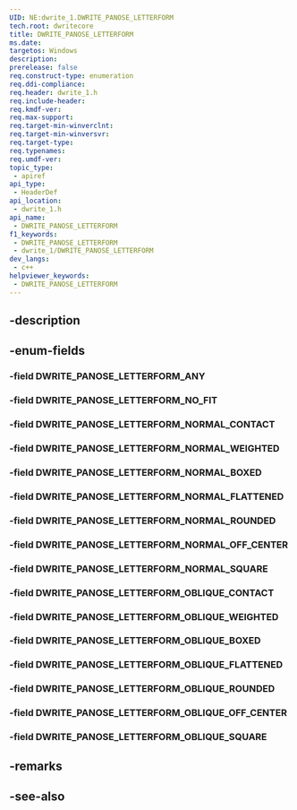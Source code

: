 ```yaml
---
UID: NE:dwrite_1.DWRITE_PANOSE_LETTERFORM
tech.root: dwritecore
title: DWRITE_PANOSE_LETTERFORM
ms.date: 
targetos: Windows
description: 
prerelease: false
req.construct-type: enumeration
req.ddi-compliance: 
req.header: dwrite_1.h
req.include-header: 
req.kmdf-ver: 
req.max-support: 
req.target-min-winverclnt: 
req.target-min-winversvr: 
req.target-type: 
req.typenames: 
req.umdf-ver: 
topic_type:
 - apiref
api_type:
 - HeaderDef
api_location:
 - dwrite_1.h
api_name:
 - DWRITE_PANOSE_LETTERFORM
f1_keywords:
 - DWRITE_PANOSE_LETTERFORM
 - dwrite_1/DWRITE_PANOSE_LETTERFORM
dev_langs:
 - c++
helpviewer_keywords:
 - DWRITE_PANOSE_LETTERFORM
---
```


## -description

## -enum-fields

### -field DWRITE_PANOSE_LETTERFORM_ANY

### -field DWRITE_PANOSE_LETTERFORM_NO_FIT

### -field DWRITE_PANOSE_LETTERFORM_NORMAL_CONTACT

### -field DWRITE_PANOSE_LETTERFORM_NORMAL_WEIGHTED

### -field DWRITE_PANOSE_LETTERFORM_NORMAL_BOXED

### -field DWRITE_PANOSE_LETTERFORM_NORMAL_FLATTENED

### -field DWRITE_PANOSE_LETTERFORM_NORMAL_ROUNDED

### -field DWRITE_PANOSE_LETTERFORM_NORMAL_OFF_CENTER

### -field DWRITE_PANOSE_LETTERFORM_NORMAL_SQUARE

### -field DWRITE_PANOSE_LETTERFORM_OBLIQUE_CONTACT

### -field DWRITE_PANOSE_LETTERFORM_OBLIQUE_WEIGHTED

### -field DWRITE_PANOSE_LETTERFORM_OBLIQUE_BOXED

### -field DWRITE_PANOSE_LETTERFORM_OBLIQUE_FLATTENED

### -field DWRITE_PANOSE_LETTERFORM_OBLIQUE_ROUNDED

### -field DWRITE_PANOSE_LETTERFORM_OBLIQUE_OFF_CENTER

### -field DWRITE_PANOSE_LETTERFORM_OBLIQUE_SQUARE

## -remarks

## -see-also


